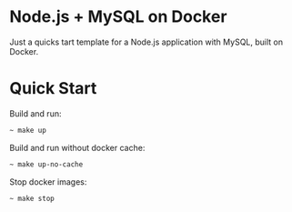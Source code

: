 # Node.js + MySQL on Docker

Just a quicks tart template for a Node.js application with MySQL, built on Docker.

# Quick Start

Build and run:
```bash
~ make up
```

Build and run without docker cache:
```bash
~ make up-no-cache
```

Stop docker images:
```bash
~ make stop
```